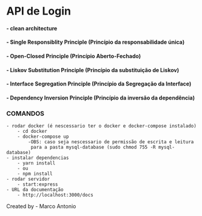 # API de Login

#### - clean architecture

#### - Single Responsiblity Principle (Princípio da responsabilidade única)
#### - Open-Closed Principle (Princípio Aberto-Fechado)
#### - Liskov Substitution Principle (Princípio da substituição de Liskov)
#### - Interface Segregation Principle (Princípio da Segregação da Interface)
#### - Dependency Inversion Principle (Princípio da inversão da dependência)


### COMANDOS
    - rodar docker (é nescessario ter o docker e docker-compose instalado)
        - cd docker
        - docker-compose up 
            -OBS: caso seja nescessario de permissão de escrita e leitura
             para a pasta mysql-database (sudo chmod 755 -R mysql-database)
    - instalar dependencias
        - yarn install
        - ou
        - npm install
    - rodar servidor
        - start:express
    - URL da documentação
        - http://localhost:3000/docs


Created by - Marco Antonio 

